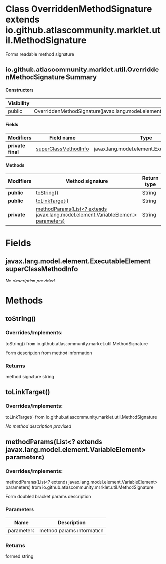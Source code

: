Class OverriddenMethodSignature extends io.github.atlascommunity.marklet.util.MethodSignature
=============================================================================================
Forms readable method signature

io.github.atlascommunity.marklet.util.OverriddenMethodSignature Summary
-------
#### Constructors
| Visibility | Signature                                                                                                        |
| ---------- | ---------------------------------------------------------------------------------------------------------------- |
| public     | OverriddenMethodSignature(javax.lang.model.element.ExecutableElement,javax.lang.model.element.ExecutableElement) |
#### Fields
| Modifiers         | Field name                                                                           | Type                                       |
| ----------------- | ------------------------------------------------------------------------------------ | ------------------------------------------ |
| **private final** | [superClassMethodInfo](#javaxlangmodelelementexecutableelement-superclassmethodinfo) | javax.lang.model.element.ExecutableElement |
#### Methods
| Modifiers   | Method signature                                                                                                                                                | Return type |
| ----------- | --------------------------------------------------------------------------------------------------------------------------------------------------------------- | ----------- |
| **public**  | [toString()](#tostring)                                                                                                                                         | String      |
| **public**  | [toLinkTarget()](#tolinktarget)                                                                                                                                 | String      |
| **private** | [methodParams(List<? extends javax.lang.model.element.VariableElement> parameters)](#methodparamslist?-extends-javaxlangmodelelementvariableelement-parameters) | String      |

Fields
======
javax.lang.model.element.ExecutableElement superClassMethodInfo
---------------------------------------------------------------
*No description provided*


Methods
=======
toString()
----------
### Overrides/Implements:
toString() from io.github.atlascommunity.marklet.util.MethodSignature

Form description from method information

### Returns

method signature string


toLinkTarget()
--------------
### Overrides/Implements:
toLinkTarget() from io.github.atlascommunity.marklet.util.MethodSignature

*No method description provided*


methodParams(List<? extends javax.lang.model.element.VariableElement> parameters)
---------------------------------------------------------------------------------
### Overrides/Implements:
methodParams(List<? extends javax.lang.model.element.VariableElement> parameters) from io.github.atlascommunity.marklet.util.MethodSignature

Form doubled bracket params description

### Parameters

| Name       | Description               |
| ---------- | ------------------------- |
| parameters | method params information |

### Returns

formed string


